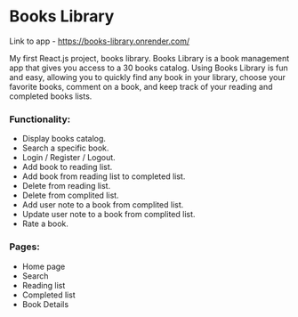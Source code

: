 # Books Library

Link to app - https://books-library.onrender.com/


My first React.js project, books library.
Books Library is a book management app that gives you access to a 30 books catalog. 
Using Books Library is fun and easy, allowing you to quickly find any book in your library, choose your favorite books, comment on a book, and keep track of your reading and completed books lists.


### Functionality:
- Display books catalog.
- Search a specific book.
- Login / Register / Logout.
- Add book to reading list.
- Add book from reading list to completed list.
- Delete from reading list.
- Delete from complited list.
- Add user note to a book from complited list.
- Update user note to a book from complited list.
- Rate a book.

### Pages:
- Home page
- Search
- Reading list
- Completed list
- Book Details
